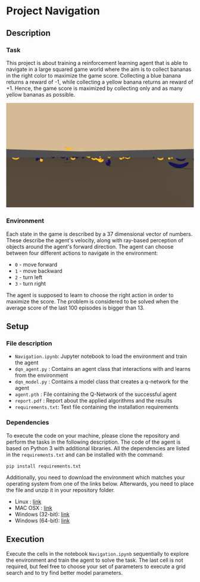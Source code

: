 # Project Navigation

## Description

### Task
This project is about training a reinforcement learning agent that is able to navigate in a large squared game world where the aim is to collect bananas in the right color to maximize the game score. Collecting a blue banana returns a reward of -1, while collecting a yellow banana returns an reward of +1. Hence, the game score is maximized by collecting only and as many yellow bananas as possible.

![alt text](env_screenshot.png)

### Environment
Each state in the game is described by a 37 dimensional vector of numbers. These describe the agent's velocity, along with ray-based perception of objects around the agent's forward direction. The agent can choose between four different actions to navigate in the environment:
- `0` - move forward
- `1` - move backward
- `2` - turn left
- `3` - turn right

The agent is supposed to learn to choose the right action in order to maximize the score. The problem is considered to be solved when the average score of the last 100 episodes is bigger than 13.  

## Setup

### File description
- `Navigation.ipynb`: Jupyter notebook to load the environment and train the agent
- `dqn_agent.py`    : Contains an agent class that interactions with and learns from the environment
- `dqn_model.py`    : Contains a model class that creates a q-network for the agent
- `agent.pth`       : File containing the Q-Network of the successful agent
- `report.pdf`      : Report about the applied algorithms and the results
- `requirements.txt`: Text file containing the installation requirements


### Dependencies
To execute the code on your machine, please clone the repository and perform the tasks in the following description. The code of the agent is based on Python 3 with additional libraries. All the dependencies are listed in the `requirements.txt` and can be installed with the command:
```
pip install requirements.txt
```

Additionally, you need to download the environment which matches your operating system from one of the links below. Afterwards, you need to place the file and unzip it in your repository folder.
- Linux : [link](https://s3-us-west-1.amazonaws.com/udacity-drlnd/P1/Banana/Banana_Linux.zip)
- MAC OSX : [link](https://s3-us-west-1.amazonaws.com/udacity-drlnd/P1/Banana/Banana.app.zip)
- Windows (32-bit): [link](https://s3-us-west-1.amazonaws.com/udacity-drlnd/P1/Banana/Banana_Windows_x86.zip)
- Windows (64-bit): [link](https://s3-us-west-1.amazonaws.com/udacity-drlnd/P1/Banana/Banana_Windows_x86_64.zip)







## Execution
Execute the cells in the notebook `Navigation.ipynb` sequentially to explore the environment and train the agent to solve the task. The last cell is not required, but feel free to choose your set of parameters to execute a grid search and to try find better model parameters.
